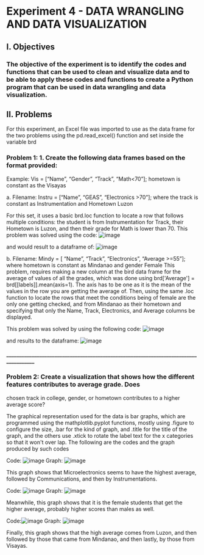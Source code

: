 # Experiment 4 - DATA WRANGLING AND DATA VISUALIZATION
## I. Objectives
### The objective of the experiment is to identify the codes and functions that can be used to clean and visualize data and to be able to apply these codes and functions to create a Python program that can be used in data wrangling and data visualization.

## II. Problems
For this experiment, an Excel file was imported to use as the data frame for the two problems using the pd.read_excel() function and set inside the variable brd

### Problem 1: 1. Create the following data frames based on the format provided:
Example: Vis = [“Name”, “Gender”, “Track”, “Math<70”]; hometown is constant as the Visayas

a. Filename: Instru = [“Name”, “GEAS”, “Electronics >70”]; where the track is constant as Instrumentation and Hometown Luzon

For this set, it uses a basic brd.loc function to locate a row that follows multiple conditions: the student is from Instrumentation for Track, their Hometown is Luzon, and then their grade for Math is lower than 70. This problem was solved using the code:
![image](https://github.com/user-attachments/assets/862d5657-be9e-4b28-b5d9-d30462ebb346)

and would result to a dataframe of:
![image](https://github.com/user-attachments/assets/ee0c1243-374a-45ac-a9db-ccfd369d0b05)


b. Filename: Mindy = [ “Name”, “Track”, “Electronics”, “Average >=55”]; where hometown is constant as Mindanao and gender Female
  This problem, requires making a new column at the bird data frame for the average of values of all the grades, which was done using brd['Average'] = brd[[labels]].mean(axis=1). The axis has to be one as it is the mean of the values in the row you are getting the average of. Then, using the same .loc function to locate the rows that meet the conditions being of female are the only one getting checked, and from Mindanao as their hometown and specifying that only the Name, Track, Electronics, and Average columns be displayed. 
  
  This problem was solved by using the following code:
  ![image](https://github.com/user-attachments/assets/8ae00568-b236-413f-9006-1f26b1afcee6)

  and results to the dataframe:
  ![image](https://github.com/user-attachments/assets/19a5303f-39e8-43bf-b2a8-2ce3988dfc48)


#### ______________________________________________________________________________________

### Problem 2: Create a visualization that shows how the different features contributes to average grade. Does
chosen track in college, gender, or hometown contributes to a higher average score?

The graphical representation used for the data is bar graphs, which are programmed using the mathplotlib.pyplot functions, mostly using .figure to configure the size, .bar for the kind of graph, and .title for the title of the graph, and the others use .xtick to rotate the label text for the x categories so that it won't over lap. The following are the codes and the graph produced by such codes

Code: ![image](https://github.com/user-attachments/assets/0707eff3-bdc0-4ec5-9d48-917498057538)
Graph: ![image](https://github.com/user-attachments/assets/76e01e2f-4e5a-44cd-929d-22b4ad996289)

This graph shows that Microelectronics seems to have the highest average, followed by Communications, and then by Instrumentations.

Code: ![image](https://github.com/user-attachments/assets/2abe2f32-4b5a-48d9-b834-b2b5651ec8d5)
Graph: ![image](https://github.com/user-attachments/assets/24f06003-a9f6-4233-9147-a76b8c332661)

Meanwhile, this graph shows that it is the female students that get the higher average, probably higher scores than males as well.

Code:![image](https://github.com/user-attachments/assets/c4cec91c-3e0d-47d4-8df4-657d2071cc5f)
Graph: ![image](https://github.com/user-attachments/assets/183d6b9e-82cf-400f-b05b-297441d8fc47)

Finally, this graph shows that the high average comes from Luzon, and then followed by those that came from Mindanao, and then lastly, by those from Visayas.



